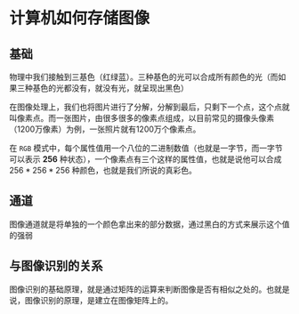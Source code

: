 # 计算机如何存储图像

## 基础

物理中我们接触到三基色（红绿蓝）。三种基色的光可以合成所有颜色的光（而如果三种基色的光都没有，就没有光，就呈现出黑色）

在图像处理上，我们也将图片进行了分解，分解到最后，只剩下一个点，这个点就叫像素点。而一张图片，由很多很多的像素点组成，以目前常见的摄像头像素（1200万像素）为例，一张照片就有1200万个像素点。

在 `RGB` 模式中，每个属性值用一个八位的二进制数值（也就是一字节，而一字节可以表示 **256** 种状态），一个像素点有三个这样的属性值，也就是说他可以合成 $256*256*256$ 种颜色，也就是我们所说的真彩色。

## 通道

图像通道就是将单独的一个颜色拿出来的部分数据，通过黑白的方式来展示这个值的强弱

## 与图像识别的关系

图像识别的基础原理，就是通过矩阵的运算来判断图像是否有相似之处的。也就是说，图像识别的原理，是建立在图像矩阵上的。